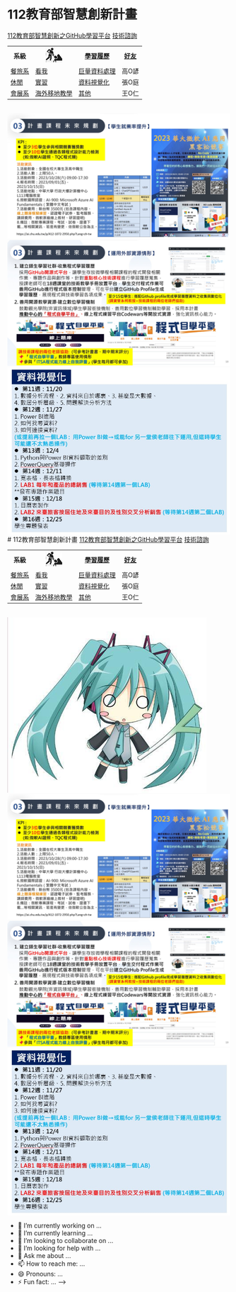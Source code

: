 # 112教育部智慧創新計畫
<a href="http://140.126.146.12:9090/GitHub2023/">112教育部智慧創新之GitHub學習平台</a>&nbsp;<a href="https://chat.openai.com/auth/login">技術諮詢</a> <table>   <tr>     <th>系級</th>     <th><img src="working.jpeg"></th>     <th><a href="">學習履歷</a></th>     <th><a href="https://chat.openai.com/">好友</a></th>   </tr>   <tr>     <td><a href="https://hm.chu.edu.tw/index.php?Lang=zh-tw">餐旅系</a></td>     <td><a href="https://www.youtube.com/watch?v=dK9rBfbUETw">看我</a></td>     <td><a href="">巨量資料處理</a></td>     <td>高O諺</td>   </tr>   <tr>     <td><a href="https://lm.chu.edu.tw/index.php?Lang=zh-tw">休閒</a></td>     <td><a href="https://lm.chu.edu.tw/p/412-1040-117.php?Lang=zh-tw">實習</a></td>     <td><a href="">資料視覺化</a></td>     <td>張O庭</td>   </tr>      <tr>     <td><a href="https://mice.chu.edu.tw/index.php?Lang=zh-tw">會展系</a></td>     <td><a href="https://mice.chu.edu.tw/p/412-1041-112.php?Lang=zh-tw">海外移地教學</a></td>     <td><a href="">其他</a></td>     <td>王O仁</td>   </tr>   </table><br> <img src="II_1.jpg"></img> <img src="II_2.jpg"></img> <img src="II_3.jpg" style="display:block; margin:auto;" ></img>                # 112教育部智慧創新計畫 <a href="http://140.126.146.12:9090/GitHub2023/">112教育部智慧創新之GitHub學習平台</a>&nbsp;<a href="https://chat.openai.com/auth/login">技術諮詢</a> <table>   <tr>     <th>系級</th>     <th><img src="working.jpeg"></th>     <th><a href="">學習履歷</a></th>     <th><a href="https://chat.openai.com/">好友</a></th>   </tr>   <tr>     <td><a href="https://hm.chu.edu.tw/index.php?Lang=zh-tw">餐旅系</a></td>     <td><a href="https://www.youtube.com/watch?v=dK9rBfbUETw">看我</a></td>     <td><a href="">巨量資料處理</a></td>     <td>高O諺</td>   </tr>   <tr>     <td><a href="https://lm.chu.edu.tw/index.php?Lang=zh-tw">休閒</a></td>     <td><a href="https://lm.chu.edu.tw/p/412-1040-117.php?Lang=zh-tw">實習</a></td>     <td><a href="">資料視覺化</a></td>     <td>張O庭</td>   </tr>      <tr>     <td><a href="https://mice.chu.edu.tw/index.php?Lang=zh-tw">會展系</a></td>     <td><a href="https://mice.chu.edu.tw/p/412-1041-112.php?Lang=zh-tw">海外移地教學</a></td>     <td><a href="">其他</a></td>     <td>王O仁</td>   </tr>   </table><br> <img src="1.jpg"> <img src="II_1.jpg"></img> <img src="II_2.jpg"></img> <img src="II_3.jpg" style="display:block; margin:auto;" ></img> 
- 🔭 I’m currently working on ...
- 🌱 I’m currently learning ...
- 👯 I’m looking to collaborate on ...
- 🤔 I’m looking for help with ...
- 💬 Ask me about ...
- 📫 How to reach me: ...
- 😄 Pronouns: ...
- ⚡ Fun fact: ...
-->
